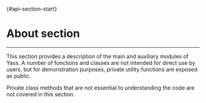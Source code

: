 [](){#api-section-start}

# **About section**

---

This section provides a description of the main and auxiliary modules of Yass. A number of functions and classes are not intended for direct use by users, but for demonstration purposes, private utility functions are exposed as public.

Private class methods that are not essential to understanding the code are not covered in this section.
